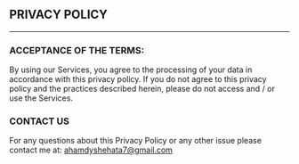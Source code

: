 ## PRIVACY POLICY  
---

### ACCEPTANCE OF THE TERMS:  
By using our Services, you agree to the processing of your data in accordance with this privacy policy. If you do not agree to this privacy policy and the practices described herein, please do not access and / or use the Services.

### CONTACT US  
For any questions about this Privacy Policy or any other issue please contact me at: ahamdyshehata7@gmail.com
